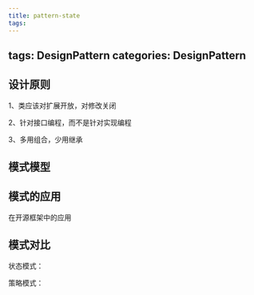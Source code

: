 ```yaml
---
title: pattern-state
tags:
---
```

tags: DesignPattern
categories: DesignPattern
---

## 设计原则 ##

1、类应该对扩展开放，对修改关闭

2、针对接口编程，而不是针对实现编程

3、多用组合，少用继承

## 模式模型 ##

## 模式的应用 ##

在开源框架中的应用


## 模式对比 ##

状态模式：

策略模式：